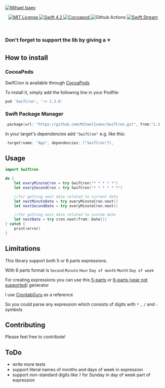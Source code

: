 [![Mihael Isaev](https://user-images.githubusercontent.com/1272610/53910913-767d1580-406e-11e9-8ed6-f3025f193342.png)](http://mihaelisaev.com)

<p align="center">
    <a href="LICENSE">
        <img src="https://img.shields.io/badge/license-MIT-brightgreen.svg" alt="MIT License">
    </a>
    <a href="https://swift.org">
        <img src="https://img.shields.io/badge/swift-4.2-brightgreen.svg" alt="Swift 4.2">
    </a>
    <a href="https://cocoapods.org/pods/SwifCron">
        <img src="https://img.shields.io/cocoapods/v/SwifCron.svg" alt="Cocoapod">
    </a>
    <img src="https://img.shields.io/github/workflow/status/MihaelIsaev/SwifCron/test" alt="Github Actions">
    <a href="https://discord.gg/q5wCPYv">
        <img src="https://img.shields.io/discord/612561840765141005" alt="Swift.Stream">
    </a>
</p>

<br>

### Don't forget to support the lib by giving a ⭐️

## How to install

### CocoaPods

SwifCron is available through [CocoaPods](https://cocoapods.org)

To install it, simply add the following line in your Podfile:
```ruby
pod 'SwifCron', '~> 1.3.0'
```

### Swift Package Manager

```swift
.package(url: "https://github.com/MihaelIsaev/SwifCron.git", from:"1.3.0")
```
In your target's dependencies add `"SwifCron"` e.g. like this:
```swift
.target(name: "App", dependencies: ["SwifCron"]),
```

## Usage

```swift
import SwifCron

do {
    let everyMinuteCron = try SwifCron("* * * * *")
    let everySecondCron = try SwifCron("* * * * * *")

    //for getting next date related to current date
    let nextMinuteDate = try everyMinuteCron.next()
    let nextSecondDate = try everyMinuteCron.next()

    //for getting next date related to custom date
    let nextDate = try cron.next(from: Date())
} catch {
    print(error)
}
```

## Limitations

This library support both 5 or 6 parts expressions.

With 6 parts format is ```Second``` ```Minute``` ```Hour``` ```Day of month``` ```Month``` ```Day of week```

For creating expressions you can use this [5-parts](https://crontab.guru) or [6-parts (year not supported)](https://www.freeformatter.com/cron-expression-generator-quartz.html) generator

I use [CrontabGuru](https://crontab.guru/) as a reference

So you could parse any expression which consists of digits with `*` `,` `/` and `-` symbols

## Contributing

Please feel free to contribute!

## ToDo

- write more tests
- support literal names of months and days of week in expression
- support non-standard digits like `7` for Sunday in day of week part of expression
